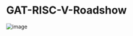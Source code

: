 # GAT-RISC-V-Roadshow
![image](https://github.com/user-attachments/assets/e7f23540-0eed-4c9f-b1d0-5b59141d315f)


